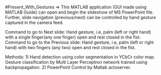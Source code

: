 #Present_With_Gestures => 
This MATLAB application (GUI made using MATLAB Guide) can open and begin the slideshow of MS PowerPoint file. Further, slide navigation (previous/next) can be controlled by hand gesture captured in the camera feed. 

Command to go to Next slide: Hand gesture, i.e, palm (left or right hand) with a single finger(any one finger) open and rest closed in the fist.
Command to go to the Previous slide: Hand gesture, i.e, palm (left or right hand) with two fingers (any two) open and rest closed in the fist. 

Methods: 1) Hand detection using color segmentation in YCbCr color map.  
            Gesture classification by Multi Layer Perceptron network trained using backpropagation. 
         2) PowerPoint Control by Matlab actxserver.
